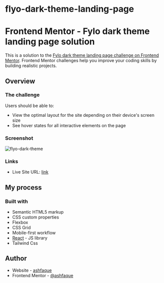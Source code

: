 # flyo-dark-theme-landing-page
# Frontend Mentor - Fylo dark theme landing page solution

This is a solution to the [Fylo dark theme landing page challenge on Frontend Mentor](https://www.frontendmentor.io/challenges/fylo-dark-theme-landing-page-5ca5f2d21e82137ec91a50fd). Frontend Mentor challenges help you improve your coding skills by building realistic projects. 

## Overview

### The challenge

Users should be able to:

- View the optimal layout for the site depending on their device's screen size
- See hover states for all interactive elements on the page

### Screenshot
![flyo-dark-theme](https://user-images.githubusercontent.com/77242783/210722739-7ea47e9b-e95d-4a92-81dc-3b71450eeef5.png)

### Links

- Live Site URL: [link](https://flyo-dark-theme-landing-page-theta.vercel.app/)

## My process

### Built with

- Semantic HTML5 markup
- CSS custom properties
- Flexbox
- CSS Grid
- Mobile-first workflow
- [React](https://reactjs.org/) - JS library
- Tailwind Css

## Author

- Website - [ashfaque](https://www.your-site.com)
- Frontend Mentor - [@ashfaque](https://www.frontendmentor.io/profile/mdashfaque-mamdu-au17)
